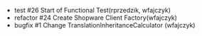 - test #26 Start of Functional Test(rprzedzik, wfajczyk)
- refactor #24 Create Shopware Client Factory(wfajczyk)
- bugfix #1 Change TranslationInheritanceCalculator (wfajczyk)
